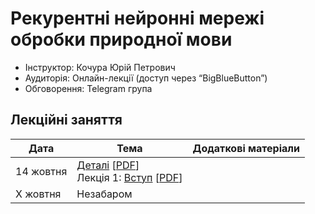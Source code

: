 # Рекурентні нейронні мережі обробки природної мови


- Інструктор: Кочура Юрій Петрович
- Аудиторія:  Онлайн-лекції (доступ через “BigBlueButton”)
- Обговорення: Telegram групa  


## Лекцiйнi заняття

| Дата  | Тема | Додаткові матеріали |
| --- | --- | --- |
| 14 жовтня | [Деталі](https://ykochura.github.io/rnn-kpi/?p=course-details.md) [[PDF](https://ykochura.github.io/rnn-kpi/pdf/course-details.pdf)] <br>Лекція 1: [Вступ](https://ykochura.github.io/rnn-kpi/?p=lecture1.md) [[PDF](https://ykochura.github.io/rnn-kpi/pdf/lecture1.pdf)] | |
| Х жовтня | Незабаром | |


